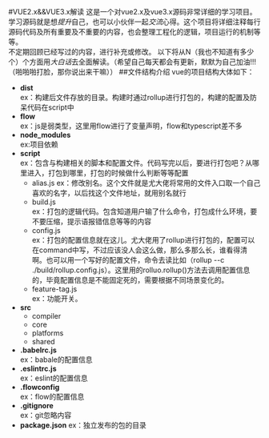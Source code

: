 #VUE2.x&&VUE3.x解读
这是一个对vue2.x及vue3.x源码非常详细的学习项目。  
学习源码就是想*提升*自己，也可以小伙伴一起*交流*心得。这个项目将详细注释每行源码代码及所有重要及不重要的内容，也会整理工程化的逻辑，项目运行的机制等等。  
不定期回顾已经写过的内容，进行补充或修改。
以下将从N（我也不知道有多少个）个方面用*大白话*去全面解读。（希望自己每天都会有更新，默默为自己加油!!!（啪啪啪打脸，那你说出来干嘛））
##文件结构介绍
vue的项目结构大体如下：  
* __dist__  
    ex：构建后文件存放的目录。构建时通过rollup进行打包的，构建的配置及防呆代码在script中
* __flow__  
    ex：js是弱类型，这里用flow进行了变量声明，flow和typescript差不多
* __node_modules__  
    ex:项目依赖
* __script__  
    ex：包含与构建相关的脚本和配置文件。代码写完以后，要进行打包吧？从哪里进入，打包到哪里，打包的时候做什么判断等等配置
    - alias.js
      ex：修改别名。这个文件就是尤大佬将常用的文件入口取一个自己喜欢的名字，以后找这个文件地址，就用别名就行
    - build.js  
      ex：打包的逻辑代码。包含知道用户输了什么命令，打包成什么环境，要不要压缩，提示语报错信息等等的内容
    - config.js  
      ex：打包的配置信息就在这儿。尤大佬用了rollup进行打包的，配置可以在command中写，不过应该没人会这么做，那么多那么长，谁看得清啊。也可以用一个写好的配置文件，命令去读比如（rollup --c ./build/rollup.config.js）。这里用的rolluo.rollup()方法去调用配置信息的，毕竟配置信息是不能固定死的，需要根据不同场景变化的。
    - feature-tag.js  
      ex：功能开关。
* __src__  
    - compiler
    - core  
    - platforms  
    - shared  
* __.babelrc.js__  
      ex：babale的配置信息
* __.eslintrc.js__  
      ex：eslint的配置信息
* __.flowconfig__  
      ex：flow的配置信息
* __.gitignore__  
     ex：git忽略内容
* __package.json__
     ex：独立发布的包的目录
